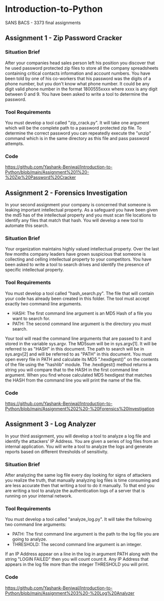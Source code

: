 # Introduction-to-Python
SANS BACS - 3373 final assignments

## Assignment 1 - Zip Password Cracker

### Situation Brief
After your companies head sales person left his position you discover that he used password protected zip files to store all the company spreadsheets containing critical contacts information and account numbers. You have been told by one of his co-workers that his password was the digits of a phone number, but you don't know what phone number. It could be any digit valid phone number in the format 1800555xxxx where xxxx is any digit between 0 and 9. You have been asked to write a tool to determine the password.

### Tool Requirements
You must develop a tool called "zip_crack.py". It will take one argument which will be the complete path to a password protected zip file. To determine the correct password you can repeatedly execute the "unzip" command which is in the same directory as this file and pass password attempts.

### Code 
https://github.com/Yashank-Beniwal/Introduction-to-Python/blob/main/Assignment%201%20-%20Zip%20Password%20Cracker

## Assignment 2 - Forensics Investigation

In your second assignment your company is concerned that someone is leaking important intellectual property. As a safeguard you have been given the md5 has of the intellectual property and you must scan file locations to identify any files that match that hash. You will develop a new tool to automate this search.

### Situation Brief

Your organization maintains highly valued intellectual property. Over the last few months company leaders have grown suspicious that someone is collecting and celling intellectual property to your competitors. You have been asked to write a tool to search drives and identify the presence of specific intellectual property.

### Tool Requirements

You must develop a tool called "hash_search.py". The file that will contain your code has already been created in this folder. The tool must accept exactly two command line arguments.

- HASH: The first command line argument is an MD5 Hash of a file you want to search for.
- PATH: The second command line argument is the directory you must search.

Your tool will read the command line arguments that are passed to it and stored in the variable sys.argv. The MD5sum will be in sys.argv[1]. It will be referred to as "HASH" in this document. The path to search will be in sys.argv[2] and will be referred to as "PATH" in this document. You must open every file in PATH and calculate its MD5 ".hexdigest()" on the contents of the file using the "hashlib" module. The .hexdigest() method returns a string you will compare that to the HASH in the first command line argument. When you find whose calculated MD5 hexdigest that matches the HASH from the command line you will print the name of the file.

### Code
https://github.com/Yashank-Beniwal/Introduction-to-Python/blob/main/Assignment%202%20-%20Forensics%20Investigation

## Assignment 3 - Log Analyzer

In your third assignment, you will develop a tool to analyze a log file and identify the attackers' IP Address. You are given a series of log files from an internal application. You will write a tool to analyze the logs and generate reports based on different thresholds of sensitivity.

### Situation Brief
After analyzing the same log file every day looking for signs of attackers you realize the truth, that manually analyzing log files is time consuming and are less accurate then that writing a tool to do it manually. To that end you are writing a tool to analyze the authentication logs of a server that is running on your internal network.

### Tool Requirements
You must develop a tool called "analyze_log.py". It will take the following two command line arguments:

- PATH: The first command line argument is the path to the log file you are going to analyze.
- THRESHOLD: The second command line argument is an integer.

If an IP Address appear on a line in the log in argument PATH along with the string "LOGIN FAILED" then you will count count it. Any IP Address that appears in the log file more than the integer THRESHOLD you will print.

### Code
https://github.com/Yashank-Beniwal/Introduction-to-Python/blob/main/Assignment%203%20-%20Log%20Analyzer
